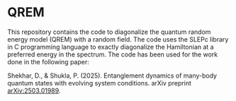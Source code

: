 # QREM
This repository contains the code to diagonalize the quantum random energy model (QREM) with a random field. The code uses the SLEPc library in C programming language to exactly diagonalize the Hamiltonian at a preferred energy in the spectrum. The code has been used for the work done in the following paper:

Shekhar, D., & Shukla, P. (2025). Entanglement dynamics of many-body quantum states with evolving system conditions. arXiv preprint [arXiv:2503.01989](https://arxiv.org/abs/2503.01989).
